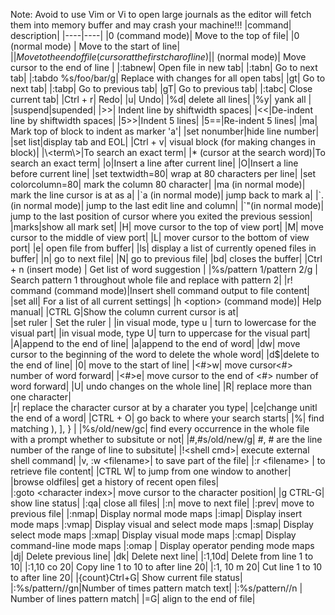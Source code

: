 Note: Avoid to use Vim or Vi to open large journals as the editor will fetch them into memory buffer and may crash your machine!!!
|command| description|
|----|----|
|0 (command mode)| Move to the top of file|
|0 (normal mode) | Move to the start of line|
|$| Move to the end of file (cursor at the first char of line)|
|$ (normal mode)| Move cursor to the end of line  | 
|:tabnew| Open file in new tab|
|:tabn| Go to next tab|
|:tabdo %s/foo/bar/g| Replace with changes for all open tabs|
|gt| Go to next tab|
|:tabp| Go to previous tab|
|gT| Go to previous tab|
|:tabc| Close current tab|
|Ctrl + r| Redo|
|u| Undo|
|%d| delete all lines|
|%y| yank all |
|suspend|supended| 
|>>| Indent line by shiftwidth spaces|
|<<|De-indent line by shiftwidth spaces|
|5>>|Indent 5 lines|
|5==|Re-indent 5 lines|
|ma| Mark top of block to indent as marker 'a'|
|set nonumber|hide line number|
|set list|display tab and EOL|
|Ctrl + v| visual block (for making changes in block)| 
|\\<term\\>|To search an exact term|
|\* (cursor at the search word)|To search an exact term| 
|o|Insert a line after current line|
|O|Insert a line before current line|
|set textwidth=80| wrap at 80 characters per line|
|set colorcolumn=80| mark the column 80 character|
|ma (in normal mode)| mark the line cursor is at as a|
|\`a (in normal mode)| jump back to mark a|
|\`.(in normal mode)| jump to the last edit line and column|
|\`"(in normal mode)| jump to the last position of cursor where you exited the previous session|
|marks|show all mark set|
|H| move cursor to the top of view port|
|M| move cursor to the middle of view port|
|L| mover cursor to the bottom of view port|
|e| open file from buffer|
|ls| display a list of currently opened files in buffer|
|n| go to next file|
|N| go to previous file|
|bd| closes the buffer|
|Ctrl + n (insert mode) | Get list of word suggestion |
|%s/pattern 1/pattern 2/g | Search pattern 1 throughout whole file and replace with pattern 2|
|r! command (command mode)|Insert shell command output to file content|
|set all| For a list of all current settings|
|h \<option> (command mode)| Help manual|
|CTRL G|Show the column current cursor is at|    
|set ruler | Set the ruler |
|in visual mode, type u | turn to lowercase for the visual part|
|in visual mode, type U| turn to uppercase for the visual part|
|A|append to the end of line|
|a|append to the end of word|
|dw| move cursor to the beginning of the word to delete the whole word|
|d$|delete to the end of line| 
|0| move to the start of line|
|\<#>w| move cursor\<#> number of word forward|
|\<#>e| move cursor to the end of \<#> number of word forward|
|U| undo changes on the whole line|
|R| replace more than one character|   
|r| replace the character cursor at by a charater you type| 
|ce|change unitl the end of a word|
|CTRL + O| go back to where your search starts|
|%| find matching ), ], } |
|%s/old/new/gc| find every occurrence in the whole file with a prompt whether to subsitute or not|
|#,#s/old/new/g| #, # are the line number of the range of line to subsitute|
|!\<shell cmd>| execute external shell command|
|v, :w \<filename>| to save part of the file|
|:r \<filename> | to retrieve file content| 
|CTRL W| to jump from one window to another| 
|browse oldfiles| get a history of recent open files|   
|:goto \<character index>| move cursor to the character position|
|g CTRL-G| show line status|
|:qa| close all files|
|:n| move to next file|
|:prev| move to previous file|
|:nmap| Display normal mode maps
|:imap| Display insert mode maps
|:vmap| Display visual and select mode maps
|:smap| Display select mode maps
|:xmap| Display visual mode maps
|:cmap| Display command-line mode maps
|:omap | Display operator pending mode maps
|dj| Delete previous line|
|dk| Delete next line|
|:1,10d| Delete from line 1 to 10|
|:1,10 co 20| Copy line 1 to 10 to after line 20|
|:1, 10 m 20| Cut line 1 to 10 to after line 20|
|{count}Ctrl+G| Show current file status|
|:%s/pattern//gn|Number of times pattern match text|
|:%s/pattern//n | Number of lines pattern match| 
|=G| align to the end of file|












